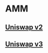 # AMM

## [Uniswap v2](https://github.com/0xnogo/defi-spike/blob/main/amm/uniswapv2.md)
## [Uniswap v3](https://github.com/0xnogo/defi-spike/blob/main/amm/uniswapv3.md)